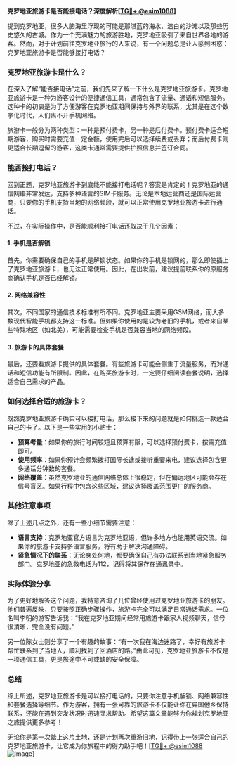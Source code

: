 **克罗地亚旅游卡是否能接电话？深度解析[[TG💪+ @esim1088](https://t.me/s/esim1088)]**

提到克罗地亚，很多人脑海里浮现的可能是那湛蓝的海水、洁白的沙滩以及那些历史悠久的古城。作为一个充满魅力的旅游胜地，克罗地亚吸引了来自世界各地的游客。然而，对于计划前往克罗地亚旅行的人来说，有一个问题总是让人感到困惑：克罗地亚旅游卡是否能够接打电话？

### 克罗地亚旅游卡是什么？

在深入了解“能否接电话”之前，我们先来了解一下什么是克罗地亚旅游卡。克罗地亚旅游卡是一种为游客设计的便捷通信工具，通常包含了流量、通话和短信服务。这种卡的初衷是为了方便游客在克罗地亚期间保持与外界的联系，尤其是在这个数字化时代，人们离不开手机网络。

旅游卡一般分为两种类型：一种是预付费卡，另一种是后付费卡。预付费卡适合短期游客，购买时需要充值一定金额，使用完后可以选择续费或丢弃；而后付费卡则更适合长期逗留的游客，这类卡通常需要提供护照信息并签订合同。

### 能否接打电话？

回到正题，克罗地亚旅游卡到底能不能接打电话呢？答案是肯定的！克罗地亚的通信网络非常发达，支持多种语言的SIM卡服务。无论是本地运营商还是国际运营商，只要你的手机支持当地的网络频段，就可以正常使用克罗地亚旅游卡进行通话。

不过，在实际操作中，是否能顺利接打电话还取决于几个因素：

#### 1. 手机是否解锁

首先，你需要确保自己的手机是解锁状态。如果你的手机是锁网的，那么即使插上了克罗地亚旅游卡，也无法正常使用。因此，在出发前，建议提前联系你的原服务商确认手机是否已经解锁。

#### 2. 网络兼容性

其次，不同国家的通信技术标准有所不同。克罗地亚主要采用GSM网络，而大多数现代智能手机都支持这一标准。但如果你使用的是较为老旧的手机，或者来自某些特殊地区（如北美），可能需要检查手机是否兼容当地的网络频段。

#### 3. 旅游卡的具体套餐

最后，还要看旅游卡提供的具体套餐。有些旅游卡可能会侧重于流量服务，而对通话和短信功能有所限制。因此，在购买旅游卡时，一定要仔细阅读套餐说明，选择适合自己需求的产品。

### 如何选择合适的旅游卡？

既然克罗地亚旅游卡确实可以接打电话，那么接下来的问题就是如何挑选一款适合自己的卡了。以下是一些实用的小贴士：

- **预算考量**：如果你的旅行时间较短且预算有限，可以选择预付费卡，按需充值即可。
- **使用频率**：如果你预计会频繁拨打国际长途或接听重要来电，建议选择包含更多通话分钟数的套餐。
- **网络覆盖**：虽然克罗地亚的通信网络总体上很稳定，但在偏远地区可能会存在信号盲区。如果行程中包含这些区域，建议选择覆盖范围更广的服务商。

### 其他注意事项

除了上述几点之外，还有一些小细节需要注意：

- **语言支持**：克罗地亚官方语言为克罗地亚语，但许多地方也能用英语交流。如果你的旅游卡支持多语言服务，将有助于解决沟通障碍。
- **紧急情况下的联系**：无论身处何地，都要确保自己有办法联系到当地紧急服务部门。克罗地亚的急救电话为112，记得将其保存在通讯录中。

### 实际体验分享

为了更好地解答这个问题，我特意咨询了几位曾经使用过克罗地亚旅游卡的朋友。他们普遍反映，只要按照正确步骤操作，旅游卡完全可以满足日常通话需求。一位名叫李明的游客告诉我：“我在克罗地亚期间经常用旅游卡跟家人视频聊天，信号很清晰，完全没有问题。”

另一位陈女士则分享了一个有趣的故事：“有一次我在海边迷路了，幸好有旅游卡帮忙联系到了当地人，顺利找到了回酒店的路。”由此可见，克罗地亚旅游卡不仅是一项通信工具，更是旅途中不可或缺的安全保障。

### 总结

综上所述，克罗地亚旅游卡是可以接打电话的，只要你注意手机解锁、网络兼容性和套餐选择等细节。作为游客，拥有一张可靠的旅游卡不仅能让你在异国他乡保持联系，还能在遇到突发状况时迅速寻求帮助。希望这篇文章能够为你规划克罗地亚之旅提供更多参考！

无论你是第一次踏上这片土地，还是计划再次重游旧地，记得带上一张适合自己的克罗地亚旅游卡，让它成为你旅程中的得力助手吧！[[TG💪+ @esim1088](https://t.me/s/esim1088) ![Image](https://i.postimg.cc/4NQfJmqS/Snipaste-2025-05-13-00-14-12.png)]